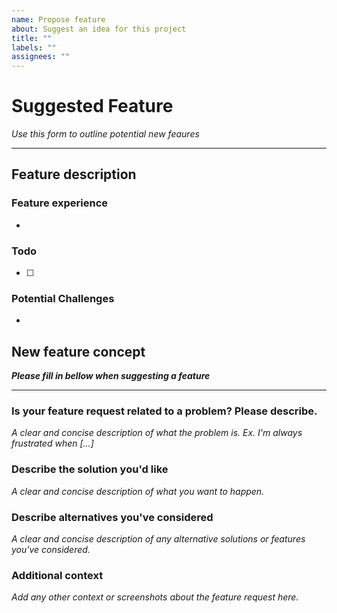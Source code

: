 ```yaml
---
name: Propose feature
about: Suggest an idea for this project
title: ""
labels: ""
assignees: ""
---
```


# Suggested Feature

_Use this form to outline potential new feaures_

---

## Feature description

### Feature experience

<!-- As a `visitor` ... -->

-

### Todo

- [ ]

### Potential Challenges

-

## New feature concept

_**Please fill in bellow when suggesting a feature**_

---

### Is your feature request related to a problem? Please describe.

_A clear and concise description of what the problem is. Ex. I'm always frustrated when [...]_

### Describe the solution you'd like

_A clear and concise description of what you want to happen._

### Describe alternatives you've considered

_A clear and concise description of any alternative solutions or features you've considered._

### Additional context

_Add any other context or screenshots about the feature request here._
